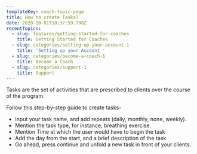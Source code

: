 ```yaml
---
templateKey: coach-topic-page
title: How to create Tasks?
date: 2020-10-01T18:37:59.798Z
recentTopics:
  - slug: features/getting-started-for-coaches
    title: Getting Started for Coaches
  - slug: categories/setting-up-your-account-1
    title: 'Setting up your Account '
  - slug: categories/become-a-coach-1
    title: Become a Coach
  - slug: categories/support-1
    title: Support
---
```

Tasks are the set of activities that are prescribed to clients over the course of the program. 

Follow this step-by-step guide to create tasks-

* Input your task name, and add repeats (daily, monthly, none, weekly).
* Mention the task type, for instance, breathing exercise.
* Mention Time at which the user would have to begin the task
* Add the day from the start, and a brief description of the task
* Go ahead, press continue and unfold a new task in front of your clients.
